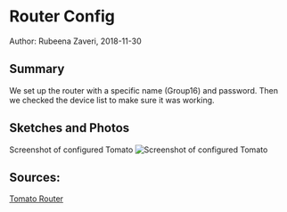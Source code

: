 #  Router Config
Author: Rubeena Zaveri, 2018-11-30

## Summary

We set up the router with a specific name (Group16) and password. Then we checked the device list to make sure it was working.


## Sketches and Photos
Screenshot of configured Tomato
![Screenshot of configured Tomato](https://i.imgur.com/An4JDpJ.png)

## Sources:
[Tomato Router](http://www.polarcloud.com/tomato)
